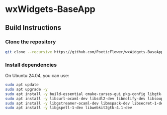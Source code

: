 ﻿# wxWidgets-BaseApp

## Build Instructions

### Clone the repository

   ```bash
   git clone --recursive https://github.com/PoeticFlower/wxWidgets-BaseApp.git
   ```

### Install dependencies

On Ubuntu 24.04, you can use:
   ```bash
   sudo apt update
   sudo apt upgrade -y
   sudo apt install -y build-essential cmake-curses-gui pkg-config libgtk-3-dev
   sudo apt install -y libcurl-ocaml-dev libsdl2-dev libnotify-dev libsoup-3.0-dev
   sudo apt install -y libgstreamer-ocaml-dev libmspack-dev libsecret-1-dev
   sudo apt install -y libgspell-1-dev libwebkit2gtk-4.1-dev
   ```
